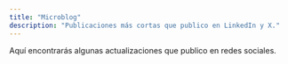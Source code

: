 ```yaml
---
title: "Microblog"
description: "Publicaciones más cortas que publico en LinkedIn y X."
---
```


Aquí encontrarás algunas actualizaciones que publico en redes sociales.
